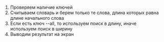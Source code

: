 1. Проверяем наличие ключей
2. Считываем словарь и берем только те слова,
длина которых равна длине начального слова
3. Если есть ключ --all, то используем поиск в длину,
иначе используем поиск в ширину
4. Выводим результат на экран
